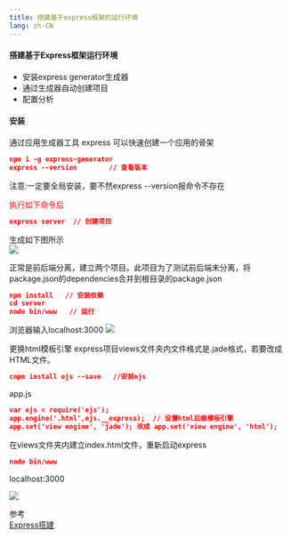 ```yaml
---
title: 搭建基于express框架的运行环境
lang: zh-CN
---
```

<!-- more -->

#### 搭建基于Express框架运行环境
* 安装express generator生成器
* 通过生成器自动创建项目
* 配置分析

#### 安装
通过应用生成器工具 express 可以快速创建一个应用的骨架
```json
npm i -g express-generator
express --version        // 查看版本

```
注意:一定要全局安装，要不然express --version报命令不存在
<p style="color:red">执行如下命令后</p>

```json
express server  // 创建项目

```
生成如下图所示<br>
![](http://wx2.sinaimg.cn/mw690/0060lm7Tly1ftc2rif0btj306y0f6glg.jpg)

正常是前后端分离，建立两个项目。此项目为了测试前后端未分离，将package.json的dependencies合并到根目录的package.json
```json
npm install   // 安装依赖
cd server
node bin/www   // 运行
```
浏览器输入localhost:3000
![](http://wx2.sinaimg.cn/mw690/0060lm7Tly1ftc2xdl98cj30b2052dfp.jpg)

更换html模板引擎
express项目views文件夹内文件格式是.jade格式，若要改成HTML文件。
```json
cnpm install ejs --save   //安装ejs  
```
app.js
```json
var ejs = require('ejs');
app.engine('.html',ejs.__express);  // 设置html后缀模板引擎
app.set('view engine', 'jade'); 改成 app.set('view engine', 'html');
```

在views文件夹内建立index.html文件，重新启动express
```json
node bin/www
```
localhost:3000

![](http://wx2.sinaimg.cn/mw690/0060lm7Tly1ftc2xqnqeuj30s504at8t.jpg)

参考<br>
[Express搭建](http://www.expressjs.com.cn/starter/generator.html)